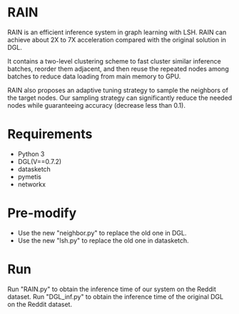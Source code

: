 # RAIN
RAIN is an efficient inference system in graph learning with LSH. RAIN can achieve about 2X to 7X acceleration compared with the original solution in DGL. 

It contains a two-level clustering scheme to fast cluster similar inference batches, reorder them adjacent, and then reuse the repeated nodes among batches to reduce data loading from main memory to GPU.

RAIN also proposes an adaptive tuning strategy to sample the neighbors of the target nodes. Our sampling strategy can significantly reduce the needed nodes while guaranteeing accuracy (decrease less than 0.1).
# Requirements
* Python 3
* DGL(V==0.7.2)
* datasketch
* pymetis
* networkx
# Pre-modify
* Use the new "neighbor.py" to replace the old one in DGL.
* Use the new "lsh.py" to replace the old one in datasketch.
# Run
Run "RAIN.py" to obtain the inference time of our system on the Reddit dataset.
Run "DGL_inf.py" to obtain the inference time of the original DGL on the Reddit dataset.
